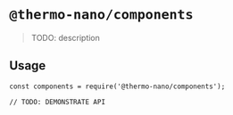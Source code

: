 # `@thermo-nano/components`

> TODO: description

## Usage

```
const components = require('@thermo-nano/components');

// TODO: DEMONSTRATE API
```
